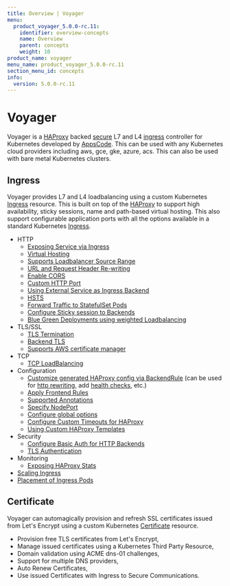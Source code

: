 ```yaml
---
title: Overview | Voyager
menu:
  product_voyager_5.0.0-rc.11:
    identifier: overview-concepts
    name: Overview
    parent: concepts
    weight: 10
product_name: voyager
menu_name: product_voyager_5.0.0-rc.11
section_menu_id: concepts
info:
  version: 5.0.0-rc.11
---
```


# Voyager
Voyager is a [HAProxy](http://www.haproxy.org/) backed [secure](#certificate) L7 and L4 [ingress](#ingress) controller for Kubernetes developed by
[AppsCode](https://appscode.com). This can be used with any Kubernetes cloud providers including aws, gce, gke, azure, acs. This can also be used with bare metal Kubernetes clusters.


## Ingress
Voyager provides L7 and L4 loadbalancing using a custom Kubernetes [Ingress](/products/voyager/5.0.0-rc.11/guides/ingress) resource. This is built on top of the [HAProxy](http://www.haproxy.org/) to support high availability, sticky sessions, name and path-based virtual hosting.
This also support configurable application ports with all the options available in a standard Kubernetes [Ingress](https://kubernetes.io/docs/concepts/services-networking/ingress/).

- HTTP
  - [Exposing Service via Ingress](/products/voyager/5.0.0-rc.11/guides/ingress/http/single-service)
  - [Virtual Hosting](/products/voyager/5.0.0-rc.11/guides/ingress/http/virtual-hosting)
  - [Supports Loadbalancer Source Range](/products/voyager/5.0.0-rc.11/guides/ingress/http/source-range)
  - [URL and Request Header Re-writing](/products/voyager/5.0.0-rc.11/guides/ingress/http/rewrite-rules)
  - [Enable CORS](/products/voyager/5.0.0-rc.11/guides/ingress/http/cors)
  - [Custom HTTP Port](/products/voyager/5.0.0-rc.11/guides/ingress/http/custom-http-port)
  - [Using External Service as Ingress Backend](/products/voyager/5.0.0-rc.11/guides/ingress/http/external-svc)
  - [HSTS](/products/voyager/5.0.0-rc.11/guides/ingress/http/hsts)
  - [Forward Traffic to StatefulSet Pods](/products/voyager/5.0.0-rc.11/guides/ingress/http/statefulset-pod)
  - [Configure Sticky session to Backends](/products/voyager/5.0.0-rc.11/guides/ingress/http/sticky-session)
  - [Blue Green Deployments using weighted Loadbalancing](/products/voyager/5.0.0-rc.11/guides/ingress/http/blue-green-deployment)
- TLS/SSL
  - [TLS Termination](/products/voyager/5.0.0-rc.11/guides/ingress/tls/overview)
  - [Backend TLS](/products/voyager/5.0.0-rc.11/guides/ingress/tls/backend-tls)
  - [Supports AWS certificate manager](/products/voyager/5.0.0-rc.11/guides/ingress/tls/aws-cert-manager)
- TCP
  - [TCP LoadBalancing](/products/voyager/5.0.0-rc.11/guides/ingress/tcp/overview)
- Configuration
  - [Customize generated HAProxy config via BackendRule](/products/voyager/5.0.0-rc.11/guides/ingress/configuration/backend-rule) (can be used for [http rewriting](https://www.haproxy.com/doc/aloha/7.0/haproxy/http_rewriting.html), add [health checks](https://www.haproxy.com/doc/aloha/7.0/haproxy/healthchecks.html), etc.)
  - [Apply Frontend Rules](/products/voyager/5.0.0-rc.11/guides/ingress/configuration/frontend-rule)
  - [Supported Annotations](/products/voyager/5.0.0-rc.11/guides/ingress/configuration/annotations)
  - [Specify NodePort](/products/voyager/5.0.0-rc.11/guides/ingress/configuration/node-port)
  - [Configure global options](/products/voyager/5.0.0-rc.11/guides/ingress/configuration/default-options)
  - [Configure Custom Timeouts for HAProxy](/products/voyager/5.0.0-rc.11/guides/ingress/configuration/default-timeouts)
  - [Using Custom HAProxy Templates](/products/voyager/5.0.0-rc.11/guides/ingress/configuration/custom-templates)
- Security
  - [Configure Basic Auth for HTTP Backends](/products/voyager/5.0.0-rc.11/guides/ingress/security/basic-auth)
  - [TLS Authentication](/products/voyager/5.0.0-rc.11/guides/ingress/security/tls-auth)
- Monitoring
  - [Exposing HAProxy Stats](/products/voyager/5.0.0-rc.11/guides/ingress/monitoring/stats)
- [Scaling Ingress](/products/voyager/5.0.0-rc.11/guides/ingress/scaling)
- [Placement of Ingress Pods](/products/voyager/5.0.0-rc.11/guides/ingress/pod-placement)


## Certificate

Voyager can automagically provision and refresh SSL certificates issued from Let's Encrypt using a custom Kubernetes [Certificate](/products/voyager/5.0.0-rc.11/guides/certificate) resource.

- Provision free TLS certificates from Let's Encrypt,
- Manage issued certificates using a Kubernetes Third Party Resource,
- Domain validation using ACME dns-01 challenges,
- Support for multiple DNS providers,
- Auto Renew Certificates,
- Use issued Certificates with Ingress to Secure Communications.

